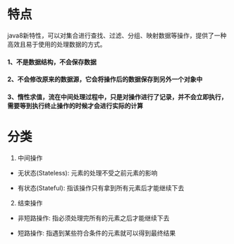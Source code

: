 # 特点

java8新特性，可以对集合进行查找、过滤、分组、映射数据等操作，提供了一种高效且易于使用的处理数据的方式。

#### 1、不是数据结构，不会保存数据

#### 2、不会修改原来的数据源，它会将操作后的数据保存到另外一个对象中

#### 3、惰性求值，流在中间处理过程中，只是对操作进行了记录，并不会立即执行，需要等到执行终止操作的时候才会进行实际的计算

# 分类

1. 中间操作

- 无状态(Stateless): 元素的处理不受之前元素的影响

- 有状态(Stateful): 指该操作只有拿到所有元素后才能继续下去

2. 结束操作

- 非短路操作: 指必须处理完所有的元素之后才能继续下去

- 短路操作: 指遇到某些符合条件的元素就可以得到最终结果


